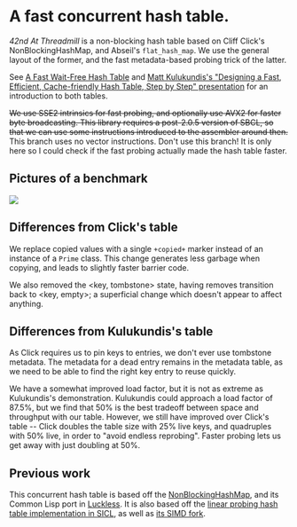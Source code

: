 # A fast concurrent hash table.

*42nd At Threadmill* is a non-blocking hash table based on Cliff
Click's NonBlockingHashMap, and Abseil's `flat_hash_map`. We use the
general layout of the former, and the fast metadata-based probing
trick of the latter.

See [A Fast Wait-Free Hash
Table](https://www.youtube.com/watch?v=WYXgtXWejRM) and [Matt
Kulukundis's "Designing a Fast, Efficient, Cache-friendly Hash Table,
Step by Step"
presentation](https://www.youtube.com/watch?v=ncHmEUmJZf4) for an
introduction to both tables.

~~We use SSE2 intrinsics for fast probing, and optionally use AVX2 for
faster byte broadcasting. This library requires a post-2.0.5 version of
SBCL, so that we can use some instructions introduced to the assembler
around then.~~ This branch uses no vector instructions. Don't use this
branch! It is only here so I could check if the fast probing actually
made the hash table faster.

## Pictures of a benchmark

![](Documentation/performance.png)

## Differences from Click's table

We replace copied values with a single `+copied+` marker instead of
an instance of a `Prime` class. This change generates less garbage
when copying, and leads to slightly faster barrier code.

We also removed the <key, tombstone> state, having removes transition
back to <key, empty>; a superficial change which doesn't appear to affect
anything.

## Differences from Kulukundis's table

As Click requires us to pin keys to entries, we don't ever use tombstone
metadata. The metadata for a dead entry remains in the metadata table,
as we need to be able to find the right key entry to reuse quickly.

We have a somewhat improved load factor, but it is not as extreme as
Kulukundis's demonstration. Kulukundis could approach a load factor of
87.5%, but we find that 50% is the best tradeoff between space and
throughput with our table. However, we still have improved over
Click's table -- Click doubles the table size with 25% live keys, and
quadruples with 50% live, in order to "avoid endless
reprobing". Faster probing lets us get away with just doubling at 50%.

## Previous work

This concurrent hash table is based off the
[NonBlockingHashMap](https://github.com/boundary/high-scale-lib/blob/master/src/main/java/org/cliffc/high_scale_lib/NonBlockingHashMap.java),
and its Common Lisp port in
[Luckless](https://github.com/Shinmera/luckless). It is also based off the
[linear probing hash table implementation in SICL](https://github.com/robert-strandh/SICL/tree/master/Code/Hash-tables/Linear-probing),
as well as [its SIMD fork](https://github.com/no-defun-allowed/simd-sicl-hash-table).

